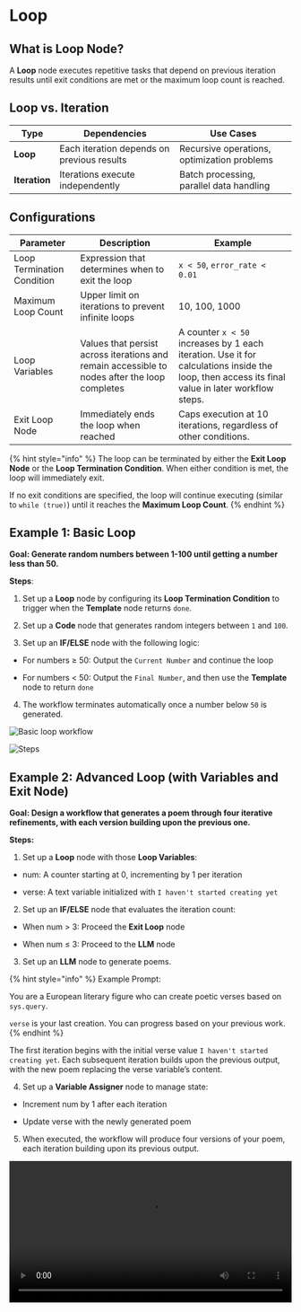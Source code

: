 # Loop

## What is Loop Node?

A **Loop** node executes repetitive tasks that depend on previous iteration results until exit conditions are met or the maximum loop count is reached.

## Loop vs. Iteration

<table>
  <thead>
    <tr>
      <th>Type</th>
      <th>Dependencies</th>
      <th>Use Cases</th>
    </tr>
  </thead>
  <tbody>
    <tr>
      <td><strong>Loop</strong></td>
      <td>Each iteration depends on previous results</td>
      <td>Recursive operations, optimization problems</td>
    </tr>
    <tr>
      <td><strong>Iteration</strong></td>
      <td>Iterations execute independently</td>
      <td>Batch processing, parallel data handling</td>
    </tr>
  </tbody>
</table>

## Configurations

<table>
  <thead>
    <tr>
      <th>Parameter</th>
      <th>Description</th>
      <th>Example</th>
    </tr>
  </thead>
  <tbody>
    <tr>
      <td>Loop Termination Condition</td>
      <td>Expression that determines when to exit the loop</td>
      <td><code>x < 50</code>, <code>error_rate < 0.01</code></td>
    </tr>
    <tr>
      <td>Maximum Loop Count</td>
      <td>Upper limit on iterations to prevent infinite loops</td>
      <td>10, 100, 1000</td>
    </tr>
      <tr>
      <td>Loop Variables</td>
      <td>Values that persist across iterations and remain accessible to nodes after the loop completes</td>
      <td>A counter <code>x < 50</code> increases by 1 each iteration. Use it for calculations inside the loop, then access its final value in later workflow steps.</td>
    </tr>
      <tr>
      <td>Exit Loop Node</td>
      <td>Immediately ends the loop when reached</td>
      <td>Caps execution at 10 iterations, regardless of other conditions.</td>
    </tr>
  </tbody>
</table>

{% hint style="info" %}
The loop can be terminated by either the **Exit Loop Node** or the **Loop Termination Condition**. When either condition is met, the loop will immediately exit.

If no exit conditions are specified, the loop will continue executing (similar to `while (true)`) until it reaches the **Maximum Loop Count**.
{% endhint %}

## Example 1: Basic Loop

**Goal: Generate random numbers between 1-100 until getting a number less than 50.**

**Steps**:

1. Set up a **Loop** node by configuring its **Loop Termination Condition** to trigger when the **Template** node returns `done`.

2. Set up a **Code** node that generates random integers between `1` and `100`.

3. Set up an **IF/ELSE** node with the following logic:

  - For numbers ≥ 50: Output the `Current Number` and continue the loop

  - For numbers < 50: Output the `Final Number`, and then use the **Template** node to return `done`

4. The workflow terminates automatically once a number below `50` is generated.

![Basic loop workflow](https://assets-docs.dify.ai/2025/04/282013c48b46d3cc4ebf99323da10a31.png)

![Steps](https://assets-docs.dify.ai/2025/04/9d9fb4db7093521000ac735a26f86962.png)

## Example 2: Advanced Loop (with Variables and Exit Node)

**Goal: Design a workflow that generates a poem through four iterative refinements, with each version building upon the previous one.**

**Steps:**

1. Set up a **Loop** node with those **Loop Variables**:

  - num: A counter starting at 0, incrementing by 1 per iteration
  
  - verse: A text variable initialized with `I haven't started creating yet`

2. Set up an **IF/ELSE** node that evaluates the iteration count:

  - When num > 3: Proceed the **Exit Loop** node
  
  - When num ≤ 3: Proceed to the **LLM** node

3. Set up an **LLM** node to generate poems.

{% hint style="info" %}
Example Prompt:

You are a European literary figure who can create poetic verses based on `sys.query`.

`verse` is your last creation. You can progress based on your previous work.
{% endhint %}

The first iteration begins with the initial verse value `I haven't started creating yet`. Each subsequent iteration builds upon the previous output, with the new poem replacing the verse variable’s content.

4. Set up a **Variable Assigner** node to manage state:

  - Increment num by 1 after each iteration
  
  - Update verse with the newly generated poem

5. When executed, the workflow will produce four versions of your poem, each iteration building upon its previous output.

<video width="100%" controls>
  <source src="https://assets-docs.dify.ai/2025/04/7ecfc04458aa38e721baaa5f6355486c.mp4" type="video/mp4">
</video>